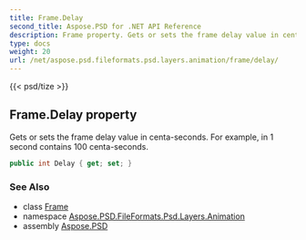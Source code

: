 ```yaml
---
title: Frame.Delay
second_title: Aspose.PSD for .NET API Reference
description: Frame property. Gets or sets the frame delay value in centaseconds. For example in 1 second contains 100 centaseconds
type: docs
weight: 20
url: /net/aspose.psd.fileformats.psd.layers.animation/frame/delay/
---
```

{{< psd/tize >}}
## Frame.Delay property

Gets or sets the frame delay value in centa-seconds. For example, in 1 second contains 100 centa-seconds.

```csharp
public int Delay { get; set; }
```

### See Also

* class [Frame](../)
* namespace [Aspose.PSD.FileFormats.Psd.Layers.Animation](../../frame/)
* assembly [Aspose.PSD](../../../)


